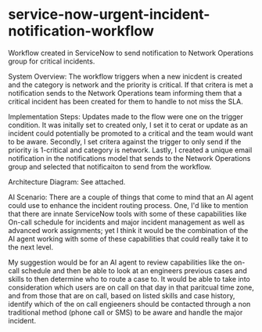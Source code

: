 # service-now-urgent-incident-notification-workflow
Workflow created in ServiceNow to send notification to Network Operations group for critical incidents.

System Overview: The workflow triggers when a new inicdent is created and the category is network and the priority is critical. If that critera is met a notification sends to the Network Operations team informing them that a critical incident has been created for them to handle to not miss the SLA. 

Implementation Steps: Updates made to the flow were one on the trigger condition. It was initally set to created only, I set it to cerat or update as an incident could potentially be promoted to a critical and the team would want to be aware. Secondly, I set critera against the trigger to only send if the priority is 1-critical and category is network. Lastly, I created a unique email notification in the notifications model that sends to the Network Operations group and selected that notificaiton to send from the workflow. 

Architecture Diagram: See attached. 

AI Scenario: There are a couple of things that come to mind that an AI agent could use to enhance the incident routing process. One, I'd like to mention that there are innate ServiceNow tools with some of these capabilities like On-call schedule for incidents and major incident management as well as advanced work assignments; yet I think it would be the combination of the AI agent working with some of these capabilities that could really take it to the next level. 

My suggestion would be for an AI agent to review capabilities like the on-call schedule and then be able to look at an engineers previous cases and skills to then determine who to route a case to. It would be able to take into consideration which users are on call on that day in that paritcual time zone, and from those that are on call, based on listed skills and case history, identify which of the on call engieeners should be contacted through a non traditional method (phone call or SMS) to be aware and handle the major incident. 

